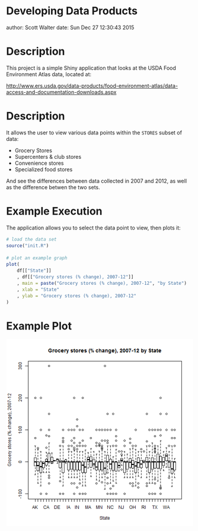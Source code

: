 Developing Data Products
========================================================
author: Scott Walter
date: Sun Dec 27 12:30:43 2015

Description
========================================================

This project is a simple Shiny application that looks at the USDA
Food Environment Atlas data, located at:

http://www.ers.usda.gov/data-products/food-environment-atlas/data-access-and-documentation-downloads.aspx

Description
========================================================
It allows the user to view various data points within
the `STORES` subset of data:

- Grocery Stores
- Supercenters & club stores
- Convenience stores
- Specialized food stores

And see the differences between data collected in 2007 and 2012, as
well as the difference betwen the two sets.

Example Execution
========================================================

The application allows you to select the data point to view,
then plots it:


```r
# load the data set
source("init.R")

# plot an example graph
plot(
    df[["State"]]
    , df[["Grocery stores (% change), 2007-12"]]
    , main = paste("Grocery stores (% change), 2007-12", "by State")
    , xlab = "State"
    , ylab = "Grocery stores (% change), 2007-12"
)
```

Example Plot
========================================================

![plot of chunk unnamed-chunk-2](devdataprod-035-figure/unnamed-chunk-2-1.png) 

